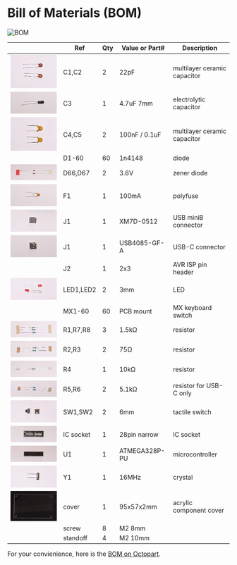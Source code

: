 # Bill of Materials (BOM)

![BOM](images/bom.jpg)

|                                    | Ref       | Qty | Value or Part# | Description                  |
|------------------------------------|-----------|-----|----------------|------------------------------|
| ![C1,C2](images/bom/c1-2.jpg)      | C1,C2     | 2   | 22pF           | multilayer ceramic capacitor |
| ![C3](images/bom/c3.jpg)           | C3        | 1   | 4.7uF 7mm      | electrolytic capacitor       |
| ![C4,C5](images/bom/c4-5.jpg)      | C4,C5     | 2   | 100nF / 0.1uF  | multilayer ceramic capacitor |
|                                    | D1-60     | 60  | 1n4148         | diode                        |
| ![D66,D67](images/bom/d61-62.jpg)  | D66,D67   | 2   | 3.6V           | zener diode                  |
| ![F1](images/bom/f1.jpg)           | F1        | 1   | 100mA          | polyfuse                     |
| ![USB](images/bom/j1-mini.jpg)     | J1        | 1   | XM7D-0512      | USB miniB connector          |
| ![USB-C](images/bom/j1-usbc.jpg)   | J1        | 1   | USB4085-GF-A   | USB-C connector              |
|                                    | J2        | 1   | 2x3            | AVR ISP pin header           |
| ![LED1,LED](images/bom/led1-2.jpg) | LED1,LED2 | 2   | 3mm            | LED                          |
|                                    | MX1-60    | 60  | PCB mount      | MX keyboard switch           |
| ![R1,R7,R8](images/bom/r1-7-8.jpg) | R1,R7,R8  | 3   | 1.5kΩ          | resistor                     |
| ![R2,R3](images/bom/r2-3.jpg)      | R2,R3     | 2   | 75Ω            | resistor                     |
| ![R4](images/bom/r4.jpg)           | R4        | 1   | 10kΩ           | resistor                     |
| ![R5,R6](images/bom/r5-6.jpg)      | R5,R6     | 2   | 5.1kΩ          | resistor for USB-C only      |
| ![SW1,SW2](images/bom/sw1-2.jpg)   | SW1,SW2   | 2   | 6mm            | tactile switch               |
| ![U1](images/bom/ic.jpg)           | IC socket | 1   | 28pin narrow   | IC socket                    |
| ![U1](images/bom/u1.jpg)           | U1        | 1   | ATMEGA328P-PU  | microcontroller              |
| ![Y1](images/bom/y1.jpg)           | Y1        | 1   | 16MHz          | crystal                      |
| ![cover](images/bom/cover.jpg)     | cover     | 1   | 95x57x2mm      | acrylic component cover      |
|                                    | screw     | 8   | M2 8mm         |                              |
|                                    | standoff  | 4   | M2 10mm        |                              |

For your convienience, here is the [BOM on Octopart](https://octopart.com/bom-tool/0k8Ap0AF).
